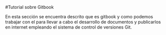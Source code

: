 #Tutorial sobre Gitbook

En esta sección se encuentra descrito que es gitbook y como podemos trabajar con el para llevar a cabo el desarrollo de documentos y publicarlos en internet empleando el sistema de control de versiones Git.